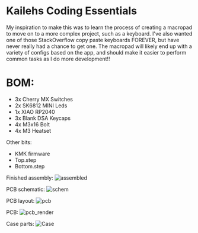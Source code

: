 # Kailehs Coding Essentials
My inspiration to make this was to learn the process of creating a macropad to move on to a more complex project, such as a keyboard. I've also wanted one of those StackOverflow copy paste keyboards FOREVER, but have never really had a chance to get one. The macropad will likely end up with a variety of configs based on the app, and should make it easier to perform common tasks as I do more development!!

# BOM:
- 3x Cherry MX Switches
- 2x SK6812 MINI Leds
- 1x XIAO RP2040
- 3x Blank DSA Keycaps
- 4x M3x16 Bolt
- 4x M3 Heatset

Other bits:
- KMK firmware
- Top.step
- Bottom.step

Finished assembly:
![assembled](https://github.com/user-attachments/assets/05b87e3d-4823-4eaa-8b09-a7da5bbdc589)

PCB schematic:
![schem](https://github.com/user-attachments/assets/adc67c8b-940e-4805-bab9-641691cbb25f)

PCB layout:
![pcb](https://github.com/user-attachments/assets/91a58428-e54b-4527-9bc9-0276042cbf00)

PCB:
![pcb_render](https://github.com/user-attachments/assets/d9866777-c659-4b6c-8d74-7969e7f64f54)

Case parts:
![Case](https://github.com/user-attachments/assets/a23b75ce-5e74-4e97-b643-fc4920ca2afb)
